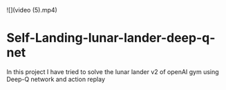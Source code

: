 ![](video (5).mp4)
# Self-Landing-lunar-lander-deep-q-net
In this project I have tried to solve the lunar lander v2 of openAI gym using Deep-Q network and action replay
